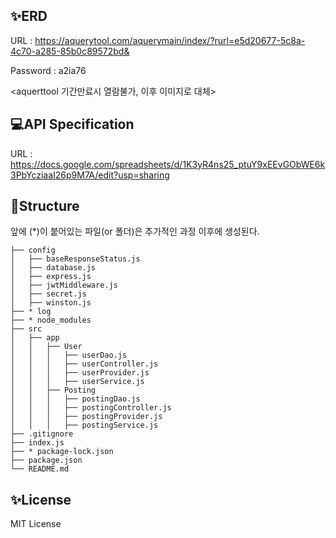 ## ✨ERD 
URL : https://aquerytool.com/aquerymain/index/?rurl=e5d20677-5c8a-4c70-a285-85b0c89572bd&

Password : a2ia76

<aquerttool 기간만료시 열람불가, 이후 이미지로 대체>

## 💻API Specification 

URL : https://docs.google.com/spreadsheets/d/1K3yR4ns25_ptuY9xEEvGObWE6k3PbYcziaaI26p9M7A/edit?usp=sharing

## 📁Structure
앞에 (*)이 붙어있는 파일(or 폴더)은 추가적인 과정 이후에 생성된다.
```
├── config
│   ├── baseResponseStatus.js
│   ├── database.js
│   ├── express.js
│   ├── jwtMiddleware.js
│   ├── secret.js
│   ├── winston.js
├── * log
├── * node_modules
├── src
│   ├── app
│ 	│   ├── User
│   │ 	│   ├── userDao.js
│ 	│ 	│   ├── userController.js
│ 	│ 	│   ├── userProvider.js
│ 	│ 	│   ├── userService.js
│ 	│   ├── Posting
│   │ 	│   ├── postingDao.js
│ 	│ 	│   ├── postingController.js
│ 	│ 	│   ├── postingProvider.js
│ 	│ 	│   ├── postingService.js
├── .gitignore
├── index.js
├── * package-lock.json
├── package.json
└── README.md
```
## ✨License
MIT License
